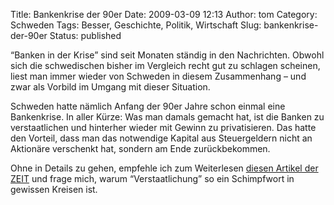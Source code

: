 Title: Bankenkrise der 90er
Date: 2009-03-09 12:13
Author: tom
Category: Schweden
Tags: Besser, Geschichte, Politik, Wirtschaft
Slug: bankenkrise-der-90er
Status: published

“Banken in der Krise” sind seit Monaten ständig in den Nachrichten.
Obwohl sich die schwedischen bisher im Vergleich recht gut zu schlagen
scheinen, liest man immer wieder von Schweden in diesem Zusammenhang –
und zwar als Vorbild im Umgang mit dieser Situation.

Schweden hatte nämlich Anfang der 90er Jahre schon einmal eine
Bankenkrise. In aller Kürze: Was man damals gemacht hat, ist die Banken
zu verstaatlichen und hinterher wieder mit Gewinn zu privatisieren. Das
hatte den Vorteil, dass man das notwendige Kapital aus Steuergeldern
nicht an Aktionäre verschenkt hat, sondern am Ende zurückbekommen.

Ohne in Details zu gehen, empfehle ich zum Weiterlesen [diesen Artikel
der ZEIT](http://www.zeit.de/2009/04/Stockholm?page=all) und frage mich,
warum “Verstaatlichung” so ein Schimpfwort in gewissen Kreisen ist.

